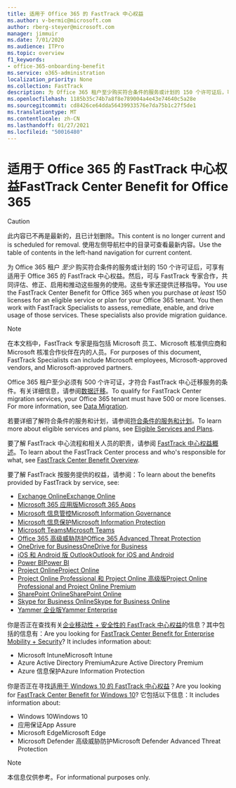 ```yaml
---
title: 适用于 Office 365 的 FastTrack 中心权益
ms.author: v-bermic@microsoft.com
author: rberg-steyer@microsoft.com
manager: jimmuir
ms.date: 7/01/2020
ms.audience: ITPro
ms.topic: overview
f1_keywords:
- office-365-onboarding-benefit
ms.service: o365-administration
localization_priority: None
ms.collection: FastTrack
description: 为 Office 365 租户至少购买符合条件的服务或计划的 150 个许可证后，可享有适用于 Office 365 的 FastTrack 中心权益。然后，可与 FastTrack 专家合作，共同评估、修正、启用和推动这些服务的使用。这些专家还提供迁移指导。
ms.openlocfilehash: 1185b35c74b7a8f8e789004a4e43e74640c5a28e
ms.sourcegitcommit: cd8426ce64dda56439933576e7da75b1c27f5de1
ms.translationtype: MT
ms.contentlocale: zh-CN
ms.lasthandoff: 01/27/2021
ms.locfileid: "50016480"
---
```

# <a name="fasttrack-center-benefit-for-office-365"></a><span data-ttu-id="207a5-105">适用于 Office 365 的 FastTrack 中心权益</span><span class="sxs-lookup"><span data-stu-id="207a5-105">FastTrack Center Benefit for Office 365</span></span>

> [!CAUTION]
> <span data-ttu-id="207a5-106">此内容已不再是最新的，且已计划删除。</span><span class="sxs-lookup"><span data-stu-id="207a5-106">This content is no longer current and is scheduled for removal.</span></span> <span data-ttu-id="207a5-107">使用左侧导航栏中的目录可查看最新内容。</span><span class="sxs-lookup"><span data-stu-id="207a5-107">Use the table of contents in the left-hand navigation for current content.</span></span>

<span data-ttu-id="207a5-p103">为 Office 365 租户 *至少* 购买符合条件的服务或计划的 150 个许可证后，可享有适用于 Office 365 的 FastTrack 中心权益。然后，可与 FastTrack 专家合作，共同评估、修正、启用和推动这些服务的使用。这些专家还提供迁移指导。</span><span class="sxs-lookup"><span data-stu-id="207a5-p103">You use the FastTrack Center Benefit for Office 365 when you purchase  *at least*  150 licenses for an eligible service or plan for your Office 365 tenant. You then work with FastTrack Specialists to assess, remediate, enable, and drive usage of those services. These specialists also provide migration guidance.</span></span> 
  
> [!NOTE]
> <span data-ttu-id="207a5-111">在本文档中，FastTrack 专家是指包括 Microsoft 员工、Microsoft 核准供应商和 Microsoft 核准合作伙伴在内的人员。</span><span class="sxs-lookup"><span data-stu-id="207a5-111">For purposes of this document, FastTrack Specialists can include Microsoft employees, Microsoft-approved vendors, and Microsoft-approved partners.</span></span> 
  
<span data-ttu-id="207a5-p104">Office 365 租户至少必须有 500 个许可证，才符合 FastTrack 中心迁移服务的条件。有关详细信息，请参阅[数据迁移](O365-data-migration.md)。</span><span class="sxs-lookup"><span data-stu-id="207a5-p104">To qualify for FastTrack Center migration services, your Office 365 tenant must have 500 or more licenses. For more information, see [Data Migration](O365-data-migration.md).</span></span>
  
<span data-ttu-id="207a5-114">若要详细了解符合条件的服务和计划，请参阅[符合条件的服务和计划](M365-eligible-services-and-plans.md)。</span><span class="sxs-lookup"><span data-stu-id="207a5-114">To learn more about eligible services and plans, see [Eligible Services and Plans](M365-eligible-services-and-plans.md).</span></span>
  
<span data-ttu-id="207a5-115">要了解 FastTrack 中心流程和相关人员的职责，请参阅 [FastTrack 中心权益概述](O365-fasttrack-benefit-overview.md)。</span><span class="sxs-lookup"><span data-stu-id="207a5-115">To learn about the FastTrack Center process and who's responsible for what, see [FastTrack Center Benefit Overview](O365-fasttrack-benefit-overview.md).</span></span>

<span data-ttu-id="207a5-116">要了解 FastTrack 按服务提供的权益，请参阅：</span><span class="sxs-lookup"><span data-stu-id="207a5-116">To learn about the benefits provided by FastTrack by service, see:</span></span>

- [<span data-ttu-id="207a5-117">Exchange Online</span><span class="sxs-lookup"><span data-stu-id="207a5-117">Exchange Online</span></span>](O365-fasttrack-responsibilities.md#exchange-online)
- [<span data-ttu-id="207a5-118">Microsoft 365 应用版</span><span class="sxs-lookup"><span data-stu-id="207a5-118">Microsoft 365 Apps</span></span>](O365-fasttrack-responsibilities.md#microsoft-365-apps)
- [<span data-ttu-id="207a5-119">Microsoft 信息管控</span><span class="sxs-lookup"><span data-stu-id="207a5-119">Microsoft Information Governance</span></span>](O365-fasttrack-responsibilities.md#microsoft-information-governance)
- [<span data-ttu-id="207a5-120">Microsoft 信息保护</span><span class="sxs-lookup"><span data-stu-id="207a5-120">Microsoft Information Protection</span></span>](O365-fasttrack-responsibilities.md#microsoft-information-protection)
- [<span data-ttu-id="207a5-121">Microsoft Teams</span><span class="sxs-lookup"><span data-stu-id="207a5-121">Microsoft Teams</span></span>](O365-fasttrack-responsibilities.md#microsoft-teams)
- [<span data-ttu-id="207a5-122">Office 365 高级威胁防护</span><span class="sxs-lookup"><span data-stu-id="207a5-122">Office 365 Advanced Threat Protection</span></span>](O365-fasttrack-responsibilities.md#office-365-advanced-threat-protection)
- [<span data-ttu-id="207a5-123">OneDrive for Business</span><span class="sxs-lookup"><span data-stu-id="207a5-123">OneDrive for Business</span></span>](O365-fasttrack-responsibilities.md#onedrive-for-business)
- [<span data-ttu-id="207a5-124">iOS 和 Android 版 Outlook</span><span class="sxs-lookup"><span data-stu-id="207a5-124">Outlook for iOS and Android</span></span>](O365-fasttrack-responsibilities.md#outlook-for-ios-and-android)
- [<span data-ttu-id="207a5-125">Power BI</span><span class="sxs-lookup"><span data-stu-id="207a5-125">Power BI</span></span>](O365-fasttrack-responsibilities.md#power-bi)
- [<span data-ttu-id="207a5-126">Project Online</span><span class="sxs-lookup"><span data-stu-id="207a5-126">Project Online</span></span>](O365-fasttrack-responsibilities.md#project-online)
- [<span data-ttu-id="207a5-127">Project Online Professional 和 Project Online 高级版</span><span class="sxs-lookup"><span data-stu-id="207a5-127">Project Online Professional and Project Online Premium</span></span>](O365-fasttrack-responsibilities.md#project-online-professional-and-project-online-premium)
- [<span data-ttu-id="207a5-128">SharePoint Online</span><span class="sxs-lookup"><span data-stu-id="207a5-128">SharePoint Online</span></span>](O365-fasttrack-responsibilities.md#sharepoint-online)
- [<span data-ttu-id="207a5-129">Skype for Business Online</span><span class="sxs-lookup"><span data-stu-id="207a5-129">Skype for Business Online</span></span>](O365-fasttrack-responsibilities.md#skype-for-business-online)
- [<span data-ttu-id="207a5-130">Yammer 企业版</span><span class="sxs-lookup"><span data-stu-id="207a5-130">Yammer Enterprise</span></span>](O365-fasttrack-responsibilities.md#yammer-enterprise)
  
<span data-ttu-id="207a5-p105">你是否正在查找有关[企业移动性 + 安全性的 FastTrack 中心权益](EMS-fasttrack-benefit-for-EMS.md)的信息？其中包括的信息有：</span><span class="sxs-lookup"><span data-stu-id="207a5-p105">Are you looking for [FastTrack Center Benefit for Enterprise Mobility + Security](EMS-fasttrack-benefit-for-EMS.md)? It includes information about:</span></span>
  
- <span data-ttu-id="207a5-133">Microsoft Intune</span><span class="sxs-lookup"><span data-stu-id="207a5-133">Microsoft Intune</span></span>
- <span data-ttu-id="207a5-134">Azure Active Directory Premium</span><span class="sxs-lookup"><span data-stu-id="207a5-134">Azure Active Directory Premium</span></span> 
- <span data-ttu-id="207a5-135">Azure 信息保护</span><span class="sxs-lookup"><span data-stu-id="207a5-135">Azure Information Protection</span></span>

<span data-ttu-id="207a5-136">你是否正在寻找[适用于 Windows 10 的 FastTrack 中心权益](Win-10-fasttrack-benefit-for-Windows-10.md)？</span><span class="sxs-lookup"><span data-stu-id="207a5-136">Are you looking for [FastTrack Center Benefit for Windows 10](Win-10-fasttrack-benefit-for-Windows-10.md)?</span></span> <span data-ttu-id="207a5-137">它包括以下信息：</span><span class="sxs-lookup"><span data-stu-id="207a5-137">It includes information about:</span></span>

- <span data-ttu-id="207a5-138">Windows 10</span><span class="sxs-lookup"><span data-stu-id="207a5-138">Windows 10</span></span>
- <span data-ttu-id="207a5-139">应用保证</span><span class="sxs-lookup"><span data-stu-id="207a5-139">App Assure</span></span>
- <span data-ttu-id="207a5-140">Microsoft Edge</span><span class="sxs-lookup"><span data-stu-id="207a5-140">Microsoft Edge</span></span>
- <span data-ttu-id="207a5-141">Microsoft Defender 高级威胁防护</span><span class="sxs-lookup"><span data-stu-id="207a5-141">Microsoft Defender Advanced Threat Protection</span></span>
    
> [!NOTE]
> <span data-ttu-id="207a5-142">本信息仅供参考。</span><span class="sxs-lookup"><span data-stu-id="207a5-142">For informational purposes only.</span></span> 

